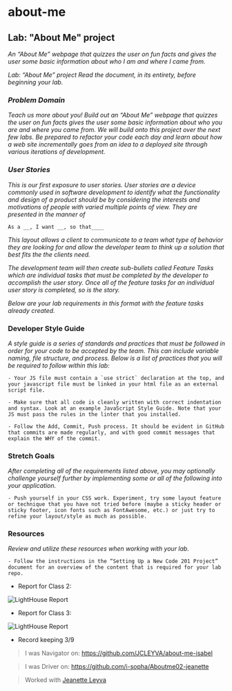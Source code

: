 # about-me

## **Lab: "About Me" project**

*An “About Me” webpage that quizzes the user on fun facts and gives the user some basic information about who I am and where I came from.*

*Lab: “About Me” project
Read the document, in its entirety, before beginning your lab.*

### *Problem Domain*

*Teach us more about you! Build out an “About Me” webpage that quizzes the user on fun facts gives the user some basic information about who you are and where you came from. We will build onto this project over the next few labs. Be prepared to refactor your code each day and learn about how a web site incrementally goes from an idea to a deployed site through various iterations of development.*

### *User Stories*

*This is our first exposure to user stories. User stories are a device commonly used in software development to identify what the functionality and design of a product should be by considering the interests and motivations of people with varied multiple points of view. They are presented in the manner of*

`As a __, I want __, so that____`

*This layout allows a client to communicate to a team what type of behavior they are looking for and allow the developer team to think up a solution that best fits the the clients need.*

*The development team will then create sub-bullets called Feature Tasks which are individual tasks that must be completed by the developer to accomplish the user story. Once all of the feature tasks for an individual user story is completed, so is the story.*

*Below are your lab requirements in this format with the feature tasks already created.*

### Developer Style Guide

*A style guide is a series of standards and practices that must be followed in order for your code to be accepted by the team. This can include variable naming, file structure, and process. Below is a list of practices that you will be required to follow within this lab:*

    - Your JS file must contain a `use strict` declaration at the top, and your javascript file must be linked in your html file as an external script file.

    - Make sure that all code is cleanly written with correct indentation and syntax. Look at an example JavaScript Style Guide. Note that your JS must pass the rules in the linter that you installed.

    - Follow the Add, Commit, Push process. It should be evident in GitHub that commits are made regularly, and with good commit messages that explain the WHY of the commit.

### Stretch Goals

*After completing all of the requirements listed above, you may optionally challenge yourself further by implementing some or all of the following into your application.*

    - Push yourself in your CSS work. Experiment, try some layout feature or technique that you have not tried before (maybe a sticky header or sticky footer, icon fonts such as FontAwesome, etc.) or just try to refine your layout/style as much as possible.

### Resources

*Review and utilize these resources when working with your lab.*

    - Follow the instructions in the “Setting Up a New Code 201 Project” document for an overview of the content that is required for your lab repo.

- Report for Class 2:

![LightHouse Report](./img/lighthousescore.png)

- Report for Class 3:

![LightHouse Report](./img/lighthousescore2.png)

- Record keeping 3/9

> I was Navigator on: https://github.com/JCLEYVA/about-me-isabel 

> I was Driver on: https://github.com/i-sopha/Aboutme02-jeanette

> Worked with [Jeanette Leyva](https://github.com/JCLEYVA)